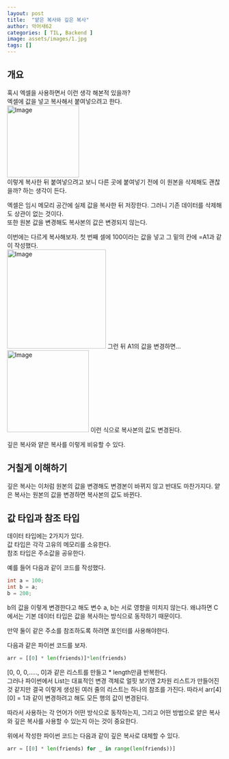 ```yaml
---
layout: post
title:  "얕은 복사와 깊은 복사"
author: 악어새62
categories: [ TIL, Backend ]
image: assets/images/1.jpg
tags: []
---
```

## 개요

혹시 엑셀을 사용하면서 이런 생각 해본적 있을까?  
엑셀에 값을 넣고 복사해서 붙여넣으려고 한다.  
<img width="168" alt="Image" src="https://github.com/user-attachments/assets/31f10fb4-7336-44a3-8ec3-fc46bb873401" />  
이렇게 복사한 뒤 붙여넣으려고 보니 다른 곳에 붙여넣기 전에 이 원본을 삭제해도 괜찮을까? 하는 생각이 든다.  

엑셀은 임시 메모리 공간에 실제 값을 복사한 뒤 저장한다. 그러니 기존 데이터를 삭제해도 상관이 없는 것이다.  
또한 원본 값을 변경해도 복사본의 값은 변경되지 않는다.

이번에는 다르게 복사해보자. 첫 번째 셀에 100이라는 값을 넣고 그 밑의 칸에 =A1과 같이 작성했다.  
<img width="231" alt="Image" src="https://github.com/user-attachments/assets/23cfb204-dd75-4125-a3dd-f3a51db5f226" />
그런 뒤 A1의 값을 변경하면...
<img width="191" alt="Image" src="https://github.com/user-attachments/assets/be2a2ae9-4145-426c-8eff-9fa33ed168bf" />
이런 식으로 복사본의 값도 변경된다.  

깊은 복사와 얕은 복사를 이렇게 비유할 수 있다.  

## 거칠게 이해하기

깊은 복사는 이처럼 원본의 값을 변경해도 변경본이 바뀌지 않고 반대도 마찬가지다.
얕은 복사는 원본의 값을 변경하면 복사본의 값도 바뀐다.

## 값 타입과 참조 타입

데이터 타입에는 2가지가 있다.  
값 타입은 각각 고유의 메모리를 소유한다.  
참조 타입은 주소값을 공유한다.  

예를 들어 다음과 같이 코드를 작성했다.
```c
int a = 100;
int b = a;
b = 200;

```
b의 값을 이렇게 변경한다고 해도 변수 a, b는 서로 영향을 미치지 않는다. 왜냐하면 C에서는 기본 데이터 타입은 값을 복사하는 방식으로 동작하기 때문이다.

만약 둘이 같은 주소를 참조하도록 하려면 포인터를 사용해야한다.  

다음과 같은 파이썬 코드를 보자.  
```py
arr = [[0] * len(friends)]*len(friends)
```
[0, 0, 0,....., 0]과 같은 리스트를 만들고 * length만큼 반복한다.  
그러나 파이썬에서 List는 대표적인 변경 객체로 얼핏 보기엔 2차원 리스트가 만들어진 것 같지만 결국 이렇게 생성된 여러 줄의 리스트는 하나의 참조를 가진다. 따라서 arr[4][0] = 1과 같이 변경하려고 해도 모든 행의 값이 변경된다.  

따라서 사용하는 각 언어가 어떤 방식으로 동작하는지, 그리고 어떤 방법으로 얕은 복사와 깊은 복사를 사용할 수 있는지 아는 것이 중요한다.

위에서 작성한 파이썬 코드는 다음과 같이 깊은 복사로 대체할 수 있다.
```py
arr = [[0] * len(friends) for _ in range(len(friends))]
```